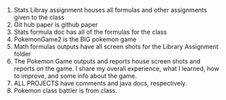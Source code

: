 1) Stats Libray assignment houses all formulas and other assignments given to the class
2) Git hub paper is github paper
3) Stats formula doc has all of the formulas for the class
4) PokemonGame2 is the BIG pokemon game
5) Math formulas outputs have all screen shots for the Library Assignment folder
6) The Pokemon Game outputs and reports house screen shots and reports on the game. I share my overall experience, what I learned, how to improve, and some info about the game.
7) ALL PROJECTS have comments and java docs, respectively.
8) Pokemon class battler is from class. 
